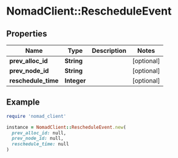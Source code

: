 # NomadClient::RescheduleEvent

## Properties

| Name | Type | Description | Notes |
| ---- | ---- | ----------- | ----- |
| **prev_alloc_id** | **String** |  | [optional] |
| **prev_node_id** | **String** |  | [optional] |
| **reschedule_time** | **Integer** |  | [optional] |

## Example

```ruby
require 'nomad_client'

instance = NomadClient::RescheduleEvent.new(
  prev_alloc_id: null,
  prev_node_id: null,
  reschedule_time: null
)
```

